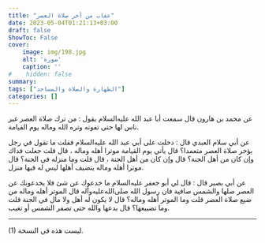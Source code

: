 ```yaml
---
title: "عقاب من أخر صلاة العصر"
date: 2023-05-04T01:21:13+03:00
draft: false
ShowToc: False
cover:
    image: img/198.jpg
    alt: 'صورة'
    caption: ''
#    hidden: false
summary: 
tags: ["الطهارة والصلاة والمساجد"]
categories: []
---
```

عن محمد بن هارون قال
سمعت أبا عبد الله عليه‌السلام يقول : من ترك صلاة العصر غير ناس لها حتى
تفوته وتره الله وماله يوم القيامة.

عن أبي سلام العبدي قال : دخلت على أبي
عبد الله عليه‌السلام فقلت ما تقول في رجل يؤخر صلاة العصر متعمدا؟ قال يأتي
يوم القيامة موترا أهله وماله ، قال قلت جعلت فداك وإن كان من أهل
الجنة؟ قال وإن كان من أهل الجنة ، قال قلت وما منزله في الجنة؟ قال
موترا أهله وماله يتضيف أهلها ليس له فيها منزل.

 عن أبي بصير قال : قال لي أبو جعفر عليه‌السلام ما خدعوك عن شئ فلا
يخدعونك عن العصر صلها والشمس صافية فان رسول الله صلى‌الله‌عليه‌وآله قال الموتر
أهله وماله من ضيع صلاة العصر قلت وما الموتر أهله وماله؟ قال لا يكون
له أهل ولا مال في الجنة قلت وما تضييعها؟ قال يدعها والله حتى تصفر
الشمس أو تغيب.
__________________
(1) ليست هذه في النسخة.

